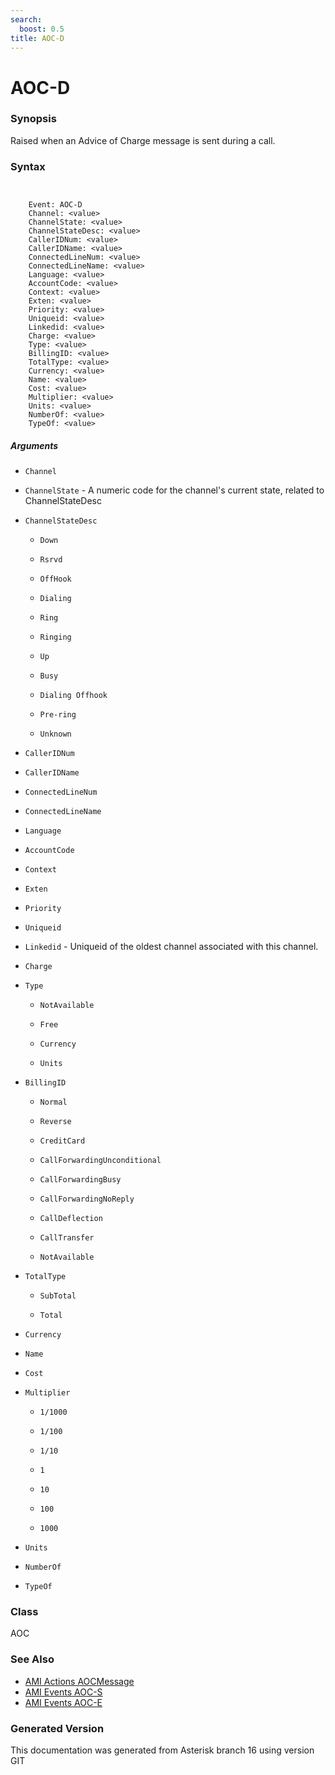 ```yaml
---
search:
  boost: 0.5
title: AOC-D
---
```


# AOC-D

### Synopsis

Raised when an Advice of Charge message is sent during a call.

### Syntax


```


    Event: AOC-D
    Channel: <value>
    ChannelState: <value>
    ChannelStateDesc: <value>
    CallerIDNum: <value>
    CallerIDName: <value>
    ConnectedLineNum: <value>
    ConnectedLineName: <value>
    Language: <value>
    AccountCode: <value>
    Context: <value>
    Exten: <value>
    Priority: <value>
    Uniqueid: <value>
    Linkedid: <value>
    Charge: <value>
    Type: <value>
    BillingID: <value>
    TotalType: <value>
    Currency: <value>
    Name: <value>
    Cost: <value>
    Multiplier: <value>
    Units: <value>
    NumberOf: <value>
    TypeOf: <value>

```
##### Arguments


* `Channel`

* `ChannelState` - A numeric code for the channel's current state, related to ChannelStateDesc<br>

* `ChannelStateDesc`

    * `Down`

    * `Rsrvd`

    * `OffHook`

    * `Dialing`

    * `Ring`

    * `Ringing`

    * `Up`

    * `Busy`

    * `Dialing Offhook`

    * `Pre-ring`

    * `Unknown`

* `CallerIDNum`

* `CallerIDName`

* `ConnectedLineNum`

* `ConnectedLineName`

* `Language`

* `AccountCode`

* `Context`

* `Exten`

* `Priority`

* `Uniqueid`

* `Linkedid` - Uniqueid of the oldest channel associated with this channel.<br>

* `Charge`

* `Type`

    * `NotAvailable`

    * `Free`

    * `Currency`

    * `Units`

* `BillingID`

    * `Normal`

    * `Reverse`

    * `CreditCard`

    * `CallForwardingUnconditional`

    * `CallForwardingBusy`

    * `CallForwardingNoReply`

    * `CallDeflection`

    * `CallTransfer`

    * `NotAvailable`

* `TotalType`

    * `SubTotal`

    * `Total`

* `Currency`

* `Name`

* `Cost`

* `Multiplier`

    * `1/1000`

    * `1/100`

    * `1/10`

    * `1`

    * `10`

    * `100`

    * `1000`

* `Units`

* `NumberOf`

* `TypeOf`

### Class

AOC
### See Also

* [AMI Actions AOCMessage](/Asterisk_16_Documentation/API_Documentation/AMI_Actions/AOCMessage)
* [AMI Events AOC-S](/Asterisk_16_Documentation/API_Documentation/AMI_Events/AOC-S)
* [AMI Events AOC-E](/Asterisk_16_Documentation/API_Documentation/AMI_Events/AOC-E)


### Generated Version

This documentation was generated from Asterisk branch 16 using version GIT 